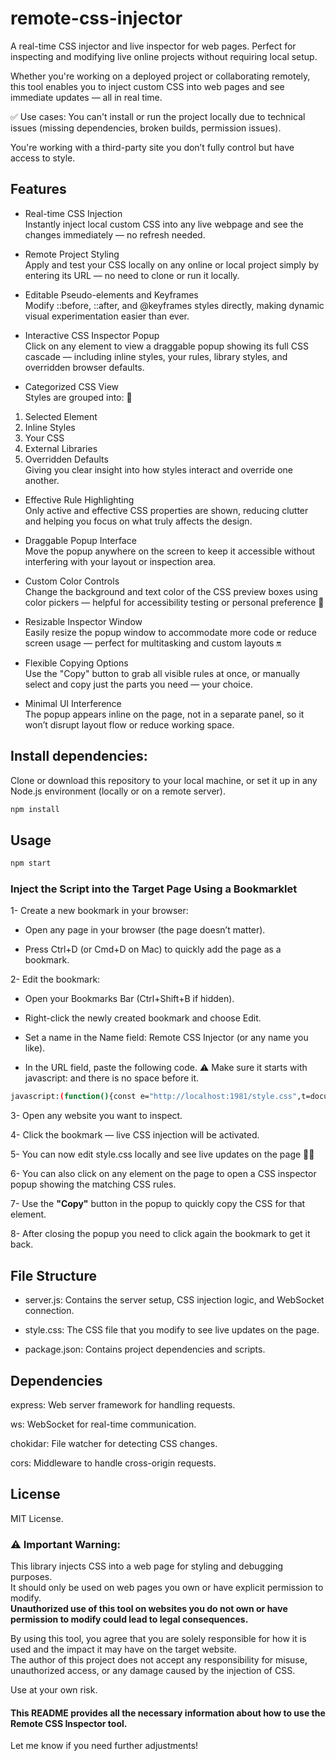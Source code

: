 # remote-css-injector

A real-time CSS injector and live inspector for web pages.
Perfect for inspecting and modifying live online projects without requiring local setup.

Whether you're working on a deployed project or collaborating remotely, this tool enables you to inject custom CSS into web pages and see immediate updates — all in real time.

✅ Use cases:
You can't install or run the project locally due to technical issues (missing dependencies, broken builds, permission issues).

You're working with a third-party site you don’t fully control but have access to style.

## Features

- Real-time CSS Injection  
  Instantly inject local custom CSS into any live webpage and see the changes immediately — no refresh needed.

- Remote Project Styling  
  Apply and test your CSS locally on any online or local project simply by entering its URL — no need to clone or run it locally.

- Editable Pseudo-elements and Keyframes  
  Modify ::before, ::after, and @keyframes styles directly, making dynamic visual experimentation easier than ever.

- Interactive CSS Inspector Popup  
  Click on any element to view a draggable popup showing its full CSS cascade — including inline styles, your rules, library styles, and overridden browser defaults.

- Categorized CSS View  
  Styles are grouped into: 📝

1. Selected Element
2. Inline Styles
3. Your CSS
4. External Libraries
5. Overridden Defaults  
   Giving you clear insight into how styles interact and override one another.

- Effective Rule Highlighting  
  Only active and effective CSS properties are shown, reducing clutter and helping you focus on what truly affects the design.

- Draggable Popup Interface  
  Move the popup anywhere on the screen to keep it accessible without interfering with your layout or inspection area.

- Custom Color Controls  
  Change the background and text color of the CSS preview boxes using color pickers — helpful for accessibility testing or personal preference 🎨

- Resizable Inspector Window  
  Easily resize the popup window to accommodate more code or reduce screen usage — perfect for multitasking and custom layouts 🔛

- Flexible Copying Options  
  Use the "Copy" button to grab all visible rules at once, or manually select and copy just the parts you need — your choice.

- Minimal UI Interference  
  The popup appears inline on the page, not in a separate panel, so it won’t disrupt layout flow or reduce working space.

## Install dependencies:

Clone or download this repository to your local machine, or set it up in any Node.js environment (locally or on a remote server).

```bash
npm install
```

## Usage

```bash
npm start
```

### Inject the Script into the Target Page Using a Bookmarklet

1- Create a new bookmark in your browser:

- Open any page in your browser (the page doesn’t matter).

- Press Ctrl+D (or Cmd+D on Mac) to quickly add the page as a bookmark.

2- Edit the bookmark:

- Open your Bookmarks Bar (Ctrl+Shift+B if hidden).

- Right-click the newly created bookmark and choose Edit.

- Set a name in the Name field: Remote CSS Injector (or any name you like).

- In the URL field, paste the following code.
  ⚠️ Make sure it starts with javascript: and there is no space before it.

```bash
javascript:(function(){const e="http://localhost:1981/style.css",t=document.querySelector("link[data-live]");t&&t.remove();const o=document.createElement("link");o.rel="stylesheet",o.href=e+"?t="+Date.now(),o.setAttribute("data-live","true"),document.head.appendChild(o);const n=new WebSocket("ws://localhost:1981");n.onmessage=r=>{"css-updated"===r.data&&(o.href=e+"?t="+Date.now())};const l=document.getElementById("css-popup");l&&l.remove();const a=document.createElement("div"),s=JSON.parse(localStorage.getItem("css-popup-position")||"{}"),d=s.top||"10%",c=s.left||"50%",i=s.left?"":"translateX(-50%)";a.id="css-popup",a.style=`position:fixed;top:${d};left:${c};transform:${i};width:40%;background:#1e1e1e;color:#f1f1f1;font-family:sans-serif;z-index:999999;border-radius:8px;padding-top:2.5rem;box-shadow:0 0 15px rgba(0,0,0,.6);user-select:text;resize:both;overflow:auto;`;const r=document.createElement("div");r.style="cursor:move;position:absolute;top:0;left:0;right:0;background: #d9d9d9;display:flex;justify-content:space-between;align-items:center;padding:0.5rem;border-bottom:1px solid #444;z-index:9999999;gap:0.5rem;font-family:sans-serif;max-height:60vh;";const p=document.createElement("div"),m=document.createElement("button");m.textContent="Copy",m.style="background:#2d5466;color:white;border:none;padding:4px 8px;cursor:pointer;font-weight: bold;border-radius: 10%;";const u=document.createElement("input"),y=document.createElement("input");u.type="color",y.type="color",u.title="Background",y.title="Text Color",u.value="#2a2a2a",y.value="#f1f1f1",u.oninput=()=>{document.querySelectorAll("#css-popup pre").forEach(e=>e.style.background=u.value)},y.oninput=()=>{document.querySelectorAll("#css-popup pre").forEach(e=>e.style.color=y.value)},p.append(u,y,m),p.style="display:flex;align-items:center;column-gap:4%;";const f=document.createElement("button");f.textContent="X",f.style="background:#ba0404;color:white;border:none;padding:4px 8px;cursor:pointer;font-weight: bold;border-radius: 25%;",f.onclick=()=>{document.removeEventListener("click",b,!0),a.remove()},m.onclick=()=>{navigator.clipboard.writeText(g.textContent),m.textContent="Copied!",setTimeout(()=>m.textContent="Copy",1e3)},r.append(f,p);const g=document.createElement("div");g.style="padding:1rem;margin:0;white-space:normal;display:flex;flex-direction:column;gap:1rem;font-family:sans-serif;word-wrap: break-word;max-height: 50vh;overflow-y:scroll;",a.append(r,g),document.body.appendChild(a),function(e,t){let o=0,n=0,l=!1;t.addEventListener("mousedown",t=>{l=!0;const a=e.getBoundingClientRect();o=t.clientX-a.left,n=t.clientY-a.top,e.style.transform="none",document.body.style.userSelect="none"}),document.addEventListener("mousemove",t=>{if(l){const l=t.clientX-o,a=t.clientY-n;e.style.left=`${l}px`,e.style.top=`${a}px`,localStorage.setItem("css-popup-position",JSON.stringify({left:`${l}px`,top:`${a}px`}))}}),document.addEventListener("mouseup",()=>{l=!1,document.body.style.userSelect="auto"})}(a,r);const h=(e,t,o)=>{const n=document.createElement("div"),l=document.createElement("div");l.textContent=e,l.style=`background:${t};color:black;padding:4px 8px;border-radius:4px 4px 0 0;font-family:sans-serif;font-weight: bold;`;const a=document.createElement("pre");return a.textContent=o,a.style="background:#2a2a2a;margin:0;padding:0.5rem;border-radius:0 0 4px 4px;white-space:pre-wrap;overflow-x:auto;font-weight:bold;",n.append(l,a),n},v=e=>e.split(",").every(e=>["*","::before","::after","html","body"].includes(e.trim())||/^\W*$/.test(e.trim()));let b=function(e){if(a.contains(e.target))return;e.preventDefault(),e.stopPropagation();const t=e.target,o=t.getAttribute("style")?t.getAttribute("style").split(";").map(e=>e.trim()).filter(Boolean).join(";\n")+";":"",n=[],l=[],s=window.getComputedStyle(t),d=document.createElement(t.tagName);t.classList.forEach(e=>d.classList.add(e)),d.style.all="initial",document.body.appendChild(d);const c=window.getComputedStyle(d),i=[];for(const e of s)c.getPropertyValue(e)!==s.getPropertyValue(e)&&!e.startsWith("-webkit")&&i.push(`${e}: ${s.getPropertyValue(e)};`);document.body.removeChild(d);for(const e of document.styleSheets)try{const t=e.cssRules||e.rules;if(!t)continue;for(const o of t)o.selectorText&&target.matches(o.selectorText)&&!v(o.selectorText)&&((e.href||"").includes("style.css")||(e.href||"").startsWith(location.origin)?n.push(o.cssText):l.push(o.cssText))}catch{}g.innerHTML="";const r=t.tagName.toLowerCase()+(t.id?"#"+t.id:"")+(t.className?"."+[...t.classList].join("."):"");g.appendChild(h("Selected Element","#00bcd4",r)),o&&g.appendChild(h("Inline Styles","#a221f5",o)),n.length&&g.appendChild(h("Your CSS","#94dd3e",n.join("\n\n"))),l.length&&g.appendChild(h("External Library","#ff7c00",l.join("\n\n"))),i.length&&g.appendChild(h("Overridden Default Styles","#ffc107",i.join("\n\n"))),a.scrollTop=0};document.addEventListener("click",b,!0)})();

```

3- Open any website you want to inspect.

4- Click the bookmark — live CSS injection will be activated.

5- You can now edit style.css locally and see live updates on the page 🎉🎉

6- You can also click on any element on the page to open a CSS inspector popup showing the matching CSS rules.

7- Use the **"Copy"** button in the popup to quickly copy the CSS for that element.

8- After closing the popup you need to click again the bookmark to get it back.

## File Structure

- server.js: Contains the server setup, CSS injection logic, and WebSocket connection.

- style.css: The CSS file that you modify to see live updates on the page.

- package.json: Contains project dependencies and scripts.

## Dependencies

express: Web server framework for handling requests.

ws: WebSocket for real-time communication.

chokidar: File watcher for detecting CSS changes.

cors: Middleware to handle cross-origin requests.

## License

MIT License.

### ⚠️ Important Warning:

This library injects CSS into a web page for styling and debugging purposes.  
It should only be used on web pages you own or have explicit permission to modify.  
**Unauthorized use of this tool on websites you do not own or have permission to modify could lead to legal consequences.**

By using this tool, you agree that you are solely responsible for how it is used and the impact it may have on the target website.  
The author of this project does not accept any responsibility for misuse, unauthorized access, or any damage caused by the injection of CSS.

Use at your own risk.

#### This README provides all the necessary information about how to use the Remote CSS Inspector tool.

Let me know if you need further adjustments!
